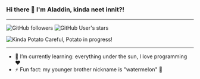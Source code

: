 ### Hi there 👋 I'm Aladdin, kinda neet innit?!
___
![GitHub followers](https://img.shields.io/github/followers/siranxious?style=for-the-badge) ![GitHub User's stars](https://img.shields.io/github/stars/siranxious?style=for-the-badge)

![Kinda Potato](https://img.shields.io/badge/%F0%9F%A5%94-Potato-blue) Careful, Potato in progress!
___
- 🌱 I’m currently learning: everything under the sun, I love programming ♥
- ⚡ Fun fact: my younger brother nickname is "watermelon" 🍉


<!--
**SirAnxious/SirAnxious** is a ✨ _special_ ✨ repository because its `README.md` (this file) appears on your GitHub profile.

Here are some ideas to get you started:

- 🔭 I’m currently working on ...
- 🌱 I’m currently learning ...
- 👯 I’m looking to collaborate on ...
- 🤔 I’m looking for help with ...
- 💬 Ask me about ...
- 📫 How to reach me: ...
- 😄 Pronouns: ...
- ⚡ Fun fact: ...
-->
